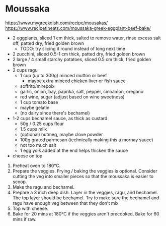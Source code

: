 # Moussaka

https://www.mygreekdish.com/recipe/mousakas/
https://www.recipetineats.com/moussaka-greek-eggplant-beef-bake/

* 2 eggplants, sliced 1 cm thick, salted to remove water, rinse excess salt off, patted dry, fried golden brown
    * TODO: try slicing it round instead of long next time
* 2 zucchini, sliced 0.5-1 cm thick, patted dry, fried golden brown
* 2 large / 4 small starchy potatoes, sliced 0.5 cm thick, fried golden brown
* 2 cups ragu
    * 1 cup (up to 300g) minced mutton or beef
        * maybe extra minced chicken liver or fish sauce
    * soffrito/mirepoix
    * garlic, onion, bay, paprika, salt, pepper, cinnamon, oregano
    * red wine, sugar (adjust based on wine sweetness)
    * 1 cup tomato base
    * maybe gelatin
    * (no dairy since there's bechamel)
* 1-2 cups bechamel sauce, as thick as custard
    * 50g / 0.25 cups flour
    * 1.5 cups milk
    * (optional) nutmeg, maybe clove powder
    * 100g grated parmesan (technically making this a mornay sauce)
    * not too much salt
    * 1 egg yolk added at the end helps thicken the sauce
* cheese on top

1. Preheat oven to 180°C.
2. Prepare the veggies. Frying / baking the veggies is optional. Consider cutting the veg into smaller pieces so that
   the moussaka is easier to scoop.
3. Make the ragu and bechamel.
4. Prepare a 3 inch deep dish. Layer in the veggies, ragu, and bechamel. The top layer should be bechamel. Try to make
   sure the bechamel and ragu have enough veg between that they don't mix
5. Top with cheese.
6. Bake for 20 mins at 180°C if the veggies aren't precooked. Bake for 60 mins if raw. 